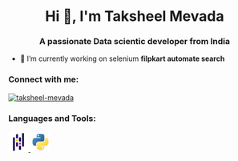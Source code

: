 <h1 align="center">Hi 👋, I'm Taksheel Mevada</h1>
<h3 align="center">A passionate Data scientic developer from India</h3>

- 🔭 I’m currently working on selenium **filpkart automate search**

<h3 align="left">Connect with me:</h3>
<p align="left">
<a href="https://linkedin.com/in/taksheel-mevada/" target="blank"><img align="center" src="https://raw.githubusercontent.com/rahuldkjain/github-profile-readme-generator/master/src/images/icons/Social/linked-in-alt.svg" alt="taksheel-mevada" height="30" width="40" /></a>
</p>

<h3 align="left">Languages and Tools:</h3>
<p align="left"> <a href="https://pandas.pydata.org/" target="_blank" rel="noreferrer"> <img src="https://raw.githubusercontent.com/devicons/devicon/2ae2a900d2f041da66e950e4d48052658d850630/icons/pandas/pandas-original.svg" alt="pandas" width="40" height="40"/> </a> <a href="https://www.python.org" target="_blank" rel="noreferrer"> <img src="https://raw.githubusercontent.com/devicons/devicon/master/icons/python/python-original.svg" alt="python" width="40" height="40"/> </a> </p>
